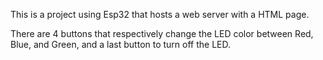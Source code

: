 This is a project using Esp32 that hosts a web server with a HTML page. 

There are 4 buttons that respectively change the LED color between Red, Blue, and Green, and a last button to turn off the LED. 


